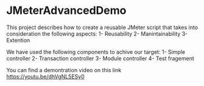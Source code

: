 # JMeterAdvancedDemo
This project describes how to create a reusable JMeter script that takes into consideration the following aspects:
1- Reusability
2- Manintainability 
3- Extention

We have used the following components to achive our target:
1- Simple controller
2- Transaction controller
3- Module controller
4- Test fragement

You can find a demontration video on this link
https://youtu.be/dhVgNL5ESy0


